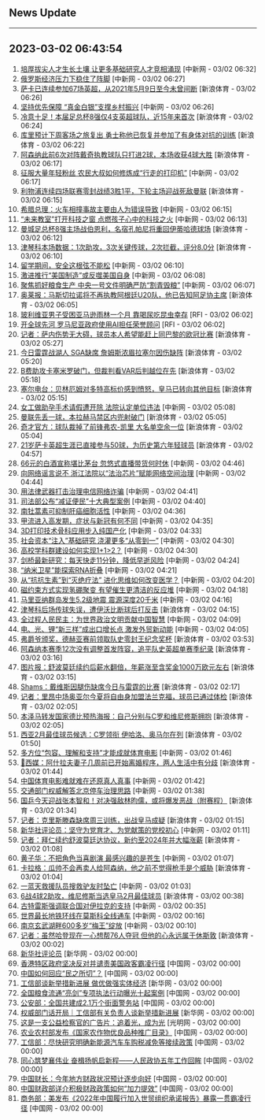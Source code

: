 ## News Update
---
2023-03-02 06:43:54
---
1. <a target="_blank" href="http://www.chinanews.com//gn/2023/03-02/9963428.shtml">培厚拔尖人才生长土壤 让更多基础研究人才竞相涌现</a> [中新网 - 03/02 06:32]
2. <a target="_blank" href="http://www.chinanews.com//gj/2023/03-02/9963427.shtml">俄罗斯经济压力下稳住了阵脚</a> [中新网 - 03/02 06:27]
3. <a target="_blank" href="https://k.sina.cn/article_2018499075_784fda0302001lwr4.html?from=sports&subch=osport">萨卡已连续参加67场英超，从2021年5月9日至今未曾间断</a> [新浪体育 - 03/02 06:26]
4. <a target="_blank" href="http://www.chinanews.com//cj/2023/03-02/9963426.shtml">坚持优先保障 “真金白银”支撑乡村振兴</a> [中新网 - 03/02 06:26]
5. <a target="_blank" href="https://k.sina.cn/article_2018499075_784fda0302001lwr1.html?from=sports&subch=osport">冷意十足！本届足总杯8强仅4支英超球队，近15年来首次</a> [新浪体育 - 03/02 06:24]
6. <a target="_blank" href="https://k.sina.cn/article_7300843333_1b32a0745001012ld9.html?from=sports&subch=nba">库里预计下周客场之旅复出 勇士称他已恢复并参加了有身体对抗的训练</a> [新浪体育 - 03/02 06:22]
7. <a target="_blank" href="https://k.sina.cn/article_2018499075_784fda0302001lwqw.html?from=sports&subch=osport">阿森纳此前6次对阵戴奇执教球队只打进2球，本场收获4球大胜</a> [新浪体育 - 03/02 06:17]
8. <a target="_blank" href="http://www.chinanews.com//sh/2023/03-02/9963423.shtml">征服大量年轻粉丝 农民大叔如何修炼成“行走的打印机”</a> [中新网 - 03/02 06:17]
9. <a target="_blank" href="https://k.sina.cn/article_2018499075_784fda0302001lwqt.html?from=sports&subch=osport">利物浦连续四场联赛零封战绩3胜1平，下轮主场迎战死敌曼联</a> [新浪体育 - 03/02 06:15]
10. <a target="_blank" href="http://www.chinanews.com//gj/2023/03-02/9963422.shtml">希腊总理：火车相撞事故主要由人为错误导致</a> [中新网 - 03/02 06:15]
11. <a target="_blank" href="http://www.chinanews.com//gn/2023/03-02/9963421.shtml">“未来教室”打开科技之窗 点燃孩子心中的科技之火</a> [中新网 - 03/02 06:13]
12. <a target="_blank" href="https://k.sina.cn/article_2018499075_784fda0302001lwqu.html?from=sports&subch=osport">曼城足总杯8强主场战伯恩利，名宿孔帕尼将重回伊蒂哈德球场</a> [新浪体育 - 03/02 06:12]
13. <a target="_blank" href="https://k.sina.cn/article_2018499075_784fda0302001lwqp.html?from=sports&subch=osport">津琴科本场数据：1次助攻，3次关键传球，2次拦截，评分8.0分</a> [新浪体育 - 03/02 06:10]
14. <a target="_blank" href="http://www.chinanews.com//sh/2023/03-02/9963420.shtml">留学期间，安全这根弦不能松</a> [中新网 - 03/02 06:10]
15. <a target="_blank" href="http://www.chinanews.com//gj/2023/03-02/9963419.shtml">激进推行“美国制造”或反噬美国自身</a> [中新网 - 03/02 06:08]
16. <a target="_blank" href="http://www.chinanews.com//gn/2023/03-02/9963418.shtml">聚焦抓好粮食生产 中央一号文件明确严防“割青毁粮”</a> [中新网 - 03/02 06:07]
17. <a target="_blank" href="https://k.sina.cn/article_2018499075_784fda0302001lwqn.html?from=sports&subch=osport">奥莱报：马斯切拉诺将不再执教阿根廷U20队，他已告知阿足协主席</a> [新浪体育 - 03/02 06:05]
18. <a target="_blank" href="https://www.rfi.fr/cn/%E8%B4%A2%E7%BB%8F%E5%BF%AB%E8%AE%AF/20230301-%E5%B8%82%E5%9C%BA%E5%8F%97%E7%BE%8E%E4%B8%AD%E5%BD%B1%E5%93%8D-%E6%AC%A7%E6%B4%B2%E8%82%A1%E5%B8%82%E5%A4%9A%E6%94%B6%E8%B7%8C">玻利维亚男子受困亚马逊雨林一个月 靠喝尿吃昆虫幸存</a> [RFI - 03/02 06:02]
19. <a target="_blank" href="https://www.rfi.fr/cn/%E5%9B%BD%E9%99%85%E6%8A%A5%E9%81%93/20230301-%E5%B8%8C%E8%85%8A%E7%81%AB%E8%BD%A6%E7%9B%B8%E6%92%9E%E4%BA%8B%E6%95%85%E5%A2%9E%E8%87%B338%E6%AD%BB-%E6%80%BB%E7%90%86%E5%BD%92%E5%92%8E%E4%BA%8E%E4%BA%BA%E4%B8%BA%E7%96%8F%E5%A4%B1">开全球先河 罗马尼亚政府使用AI担任荣誉顾问</a> [RFI - 03/02 06:02]
20. <a target="_blank" href="https://k.sina.cn/article_2018499075_784fda0302001lwpe.html?from=sports&subch=osport">记者：萨内伤势无大碍，球员本人希望能赶上同巴黎的欧冠比赛</a> [新浪体育 - 03/02 05:27]
21. <a target="_blank" href="https://k.sina.cn/article_2018499075_784fda0302001lwpd.html?from=sports&subch=osport">今日雷霆战湖人 SGA缺席 詹姆斯浓眉拉塞尔因伤缺阵</a> [新浪体育 - 03/02 05:20]
22. <a target="_blank" href="https://k.sina.cn/article_2018499075_784fda0302001lwpa.html?from=sports&subch=osport">B费助攻卡塞米罗破门，但裁判看VAR后判越位在先</a> [新浪体育 - 03/02 05:18]
23. <a target="_blank" href="https://k.sina.cn/article_2018499075_784fda0302001lwp9.html?from=sports&subch=osport">塞尔电台：贝林厄姆对多特高标价感到愤怒，皇马已转向其他目标</a> [新浪体育 - 03/02 05:15]
24. <a target="_blank" href="http://www.chinanews.com//sh/2023/03-02/9963416.shtml">女工做助孕手术请假遭开除 法院认定单位违法</a> [中新网 - 03/02 05:08]
25. <a target="_blank" href="https://k.sina.cn/article_2018499075_784fda0302001lwp6.html?from=sports&subch=osport">曼联先丢一球，本拉赫马禁区内兜射破门</a> [新浪体育 - 03/02 05:05]
26. <a target="_blank" href="https://k.sina.cn/article_2018499075_784fda0302001lwp5.html?from=sports&subch=osport">奇才官方：球队裁掉了前锋弗农-凯里 大名单空余一位</a> [新浪体育 - 03/02 05:04]
27. <a target="_blank" href="https://k.sina.cn/article_2018499075_784fda0302001lwp1.html?from=sports&subch=osport">21岁萨卡英超生涯已直接参与50球，为历史第六年轻球员</a> [新浪体育 - 03/02 04:57]
28. <a target="_blank" href="http://www.chinanews.com//cj/2023/03-02/9963413.shtml">66元的白酒宣称堪比茅台 忽悠式直播带货何时休</a> [中新网 - 03/02 04:46]
29. <a target="_blank" href="http://www.chinanews.com//gn/2023/03-02/9963412.shtml">向网络谣言说不 浙江法院以“法治芯片”赋能网络空间治理</a> [中新网 - 03/02 04:44]
30. <a target="_blank" href="http://www.chinanews.com//gn/2023/03-02/9963411.shtml">用法律武器打击治理电信网络诈骗</a> [中新网 - 03/02 04:41]
31. <a target="_blank" href="http://www.chinanews.com//gn/2023/03-02/9963410.shtml">司法部公布“减证便民”十大典型案例</a> [中新网 - 03/02 04:40]
32. <a target="_blank" href="http://www.chinanews.com//life/2023/03-02/9963409.shtml">南牡蒿素可抑制肝癌细胞活性</a> [中新网 - 03/02 04:36]
33. <a target="_blank" href="http://www.chinanews.com//life/2023/03-02/9963408.shtml">甲流进入高发期，症状与新冠有何不同</a> [中新网 - 03/02 04:35]
34. <a target="_blank" href="http://www.chinanews.com//gn/2023/03-02/9963407.shtml">3D打印技术骨科应用步入纯国产化</a> [中新网 - 03/02 04:33]
35. <a target="_blank" href="http://www.chinanews.com//gn/2023/03-02/9963406.shtml">社会资本“注入”基础研究 浇灌更多“从零到一”</a> [中新网 - 03/02 04:30]
36. <a target="_blank" href="http://www.chinanews.com//gn/2023/03-02/9963405.shtml">高校学科群建设如何实现1+1>2？</a> [中新网 - 03/02 04:30]
37. <a target="_blank" href="http://www.chinanews.com//life/2023/03-02/9963403.shtml">剑桥最新研究：每天快走11分钟，降低早逝风险</a> [中新网 - 03/02 04:24]
38. <a target="_blank" href="http://www.chinanews.com//gj/2023/03-02/9963402.shtml">“纳米卫星”能探索RNA折叠</a> [中新网 - 03/02 04:21]
39. <a target="_blank" href="http://www.chinanews.com//gn/2023/03-02/9963401.shtml">从“抗抗生素”到“灭绝疗法” 进化思维如何改变医学？</a> [中新网 - 03/02 04:20]
40. <a target="_blank" href="http://www.chinanews.com//gj/2023/03-02/9963400.shtml">磁约束方式实现氢硼聚变 有望催生更清洁的反应堆</a> [中新网 - 03/02 04:18]
41. <a target="_blank" href="http://www.chinanews.com//gj/2023/03-02/9963399.shtml">马里亚纳群岛发生5.2级地震 震源深度20千米</a> [中新网 - 03/02 04:16]
42. <a target="_blank" href="https://k.sina.cn/article_2018499075_784fda0302001lwoo.html?from=sports&subch=osport">津琴科后场传球失误，遭伊沃比断球后打反击</a> [新浪体育 - 03/02 04:15]
43. <a target="_blank" href="http://www.chinanews.com//gn/2023/03-02/9963397.shtml">全过程人民民主：为世界政治文明贡献中国智慧</a> [中新网 - 03/02 04:09]
44. <a target="_blank" href="http://www.chinanews.com//cj/2023/03-02/9963396.shtml">电、光、锂“新三样”成出口增长点 激发外贸新动能</a> [中新网 - 03/02 04:05]
45. <a target="_blank" href="https://k.sina.cn/article_2018499075_784fda0302001lwok.html?from=sports&subch=osport">弗爵爷颁奖，德赫亚赛前领取队史零封王纪念奖杯</a> [新浪体育 - 03/02 03:53]
46. <a target="_blank" href="https://k.sina.cn/article_2018499075_784fda0302001lwoa.html?from=sports&subch=osport">阿森纳本赛季12次没有调整首发阵容，追平队史英超单赛季纪录</a> [新浪体育 - 03/02 03:16]
47. <a target="_blank" href="https://k.sina.cn/article_2018499075_784fda0302001lwo3.html?from=sports&subch=osport">图片报：舒波莫廷续约后薪水翻倍，年薪涨至含奖金1000万欧元左右</a> [新浪体育 - 03/02 03:15]
48. <a target="_blank" href="https://k.sina.cn/article_2018499075_784fda0302001lwnu.html?from=sports&subch=osport">Shams：戴维斯因腿伤缺席今日与雷霆的比赛</a> [新浪体育 - 03/02 02:17]
49. <a target="_blank" href="https://k.sina.cn/article_2018499075_784fda0302001lwnq.html?from=sports&subch=osport">记者：里昂中场奥亚尔今夏将自由身加盟法兰克福，球员已通过体检</a> [新浪体育 - 03/02 02:05]
50. <a target="_blank" href="https://k.sina.cn/article_2018499075_784fda0302001lwnr.html?from=sports&subch=osport">本泽马转发国家德比预热海报：自己分别与C罗和维尼修斯拥抱</a> [新浪体育 - 03/02 02:05]
51. <a target="_blank" href="https://k.sina.cn/article_2018499075_784fda0302001lwnn.html?from=sports&subch=osport">西亚2月最佳球员候选：C罗领衔 伊哈洛、奥马尔在列</a> [新浪体育 - 03/02 01:50]
52. <a target="_blank" href="http://www.chinanews.com//cul/2023/03-02/9963390.shtml">多方位“包容、理解和支持”才能成就体育电影</a> [中新网 - 03/02 01:46]
53. <a target="_blank" href="https://k.sina.cn/article_2018499075_784fda0302001lwnm.html?from=sports&subch=osport">🍉西媒：阿什拉夫妻子几周前已开始离婚程序，两人生活中有分歧</a> [新浪体育 - 03/02 01:44]
54. <a target="_blank" href="http://www.chinanews.com//cul/2023/03-02/9963388.shtml">中国体育电影难就难在还原真人真事</a> [中新网 - 03/02 01:42]
55. <a target="_blank" href="http://www.chinanews.com//sh/2023/03-02/9963387.shtml">交通部门权威解答北京停车治理思路</a> [中新网 - 03/02 01:38]
56. <a target="_blank" href="https://k.sina.cn/article_1688096585_649e4f490200173fk.html?from=sports&subch=osport">国乒今天迎战张本智和！对决强敌林昀儒，或将爆发恶战（附赛程）</a> [新浪体育 - 03/02 01:34]
57. <a target="_blank" href="https://k.sina.cn/article_2018499075_784fda0302001lwng.html?from=sports&subch=osport">记者：克里斯滕森缺席周三训练，出战皇马成疑</a> [新浪体育 - 03/02 01:15]
58. <a target="_blank" href="http://www.chinanews.com//gn/2023/03-02/9963379.shtml">新华社评论员：坚守为党育才、为党献策的党校初心</a> [中新网 - 03/02 01:11]
59. <a target="_blank" href="https://k.sina.cn/article_2018499075_784fda0302001lwne.html?from=sports&subch=osport">记者：拜仁续约舒波莫廷达协议，新约至2024年并大幅涨薪</a> [新浪体育 - 03/02 01:08]
60. <a target="_blank" href="http://www.chinanews.com//cul/2023/03-02/9963378.shtml">黄子华：不把角色当喜剧演 最感兴趣的是苍生</a> [中新网 - 03/02 01:07]
61. <a target="_blank" href="https://k.sina.cn/article_2018499075_784fda0302001lwnd.html?from=sports&subch=osport">卡拉格：瓜帅不会再卖人给阿森纳，他之前不觉得枪手是个威胁</a> [新浪体育 - 03/02 01:04]
62. <a target="_blank" href="http://www.chinanews.com//sh/2023/03-02/9963377.shtml">一蓝天救援队员搜救驴友时坠亡</a> [中新网 - 03/02 01:03]
63. <a target="_blank" href="https://k.sina.cn/article_2018499075_784fda0302001lwn7.html?from=sports&subch=osport">6战4球2助攻，维尼修斯当选皇马2月最佳球员</a> [新浪体育 - 03/02 00:38]
64. <a target="_blank" href="http://www.chinanews.com//gj/2023/03-02/9963375.shtml">古特雷斯强调联合国对伊拉克的支持</a> [中新网 - 03/02 00:35]
65. <a target="_blank" href="http://www.chinanews.com//gj/2023/03-02/9963371.shtml">世界最长地铁环线在莫斯科全线通车</a> [中新网 - 03/02 00:16]
66. <a target="_blank" href="http://www.chinanews.com//tp/hd2011/2023/03-02/1060545.shtml">南京玄武湖畔600多岁“梅王”绽放</a> [中新网 - 03/02 00:10]
67. <a target="_blank" href="https://k.sina.cn/article_2018499075_784fda0302001lwmw.html?from=sports&subch=osport">记者：虽然哈登现在一心想帮76人夺冠 但他的心永远属于休斯敦</a> [新浪体育 - 03/02 00:02]
68. <a target="_blank" href="http://www.news.cn/politics/2023-03/02/c_1129407493.htm">新华社评论员</a> [新华网 - 03/02 00:00]
69. <a target="_blank" href="http://news.china.com.cn/2023-03/02/content_85136928.htm">香港特区政府坚决反对并谴责美国政客霸凌行径</a> [中国网 - 03/02 00:00]
70. <a target="_blank" href="http://news.china.com.cn/2023-03/02/content_85136895.htm">中国如何回应“民之所切”？</a> [中国网 - 03/02 00:00]
71. <a target="_blank" href="http://www.news.cn/politics/2023-03/02/c_1129407479.htm">工信部谈新举措新进展 做优做强实体经济</a> [新华网 - 03/02 00:00]
72. <a target="_blank" href="http://news.china.com.cn/2023-03/02/content_85136882.htm">全国粮食流通“亮剑”专项执法行动曝光十起案例</a> [中国网 - 03/02 00:00]
73. <a target="_blank" href="http://news.china.com.cn/2023-03/02/content_85136901.htm">公安部：全国共建成2.1万个街面警务站</a> [中国网 - 03/02 00:00]
74. <a target="_blank" href="http://www.news.cn/politics/2023-03/02/c_1129407479.htm">权威部门话开局｜工信部有关负责人谈新举措新进展</a> [新华网 - 03/02 00:00]
75. <a target="_blank" href="https://politics.gmw.cn/2023-03/02/content_36401136.htm">这是一支公益检察官的广告片：追着光，成为光</a> [光明网 - 03/02 00:00]
76. <a target="_blank" href="http://news.china.com.cn/2023-03/02/content_85136960.htm">农业农村部发布《国家农作物优良品种推广目录》</a> [中国网 - 03/02 00:00]
77. <a target="_blank" href="http://news.china.com.cn/2023-03/02/content_85136917.htm">工信部：尽快研究明确新能源汽车车购税减免等接续政策</a> [中国网 - 03/02 00:00]
78. <a target="_blank" href="http://news.china.com.cn/2023-03/02/content_85136881.htm">同心筑梦襄伟业 奋楫扬帆启新程——人民政协五年工作回眸</a> [中国网 - 03/02 00:00]
79. <a target="_blank" href="http://news.china.com.cn/2023-03/02/content_85136925.htm">中国财长：今年地方财政状况预计逐步向好</a> [中国网 - 03/02 00:00]
80. <a target="_blank" href="http://news.china.com.cn/2023-03/02/content_85136924.htm">中国财政部详介积极财政政策如何“加力提效”</a> [中国网 - 03/02 00:00]
81. <a target="_blank" href="http://news.china.com.cn/2023-03/02/content_85136880.htm">商务部：美发布《2022年中国履行加入世贸组织承诺报告》暴露一贯霸凌行径</a> [中国网 - 03/02 00:00]
